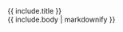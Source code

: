 <div class="card mb-3">
    <div class="card-header bg-secondary text-light">{{ include.title }}</div>
    <div class="card-body">
        {{ include.body | markdownify }}
    </div>
</div>
